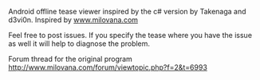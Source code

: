 Android offline tease viewer inspired by the c# version by Takenaga and d3vi0n.
Inspired by www.milovana.com

Feel free to post issues.
If you specify the tease where you have the issue as well it will help to diagnose the problem.

Forum thread for the original program
http://www.milovana.com/forum/viewtopic.php?f=2&t=6993